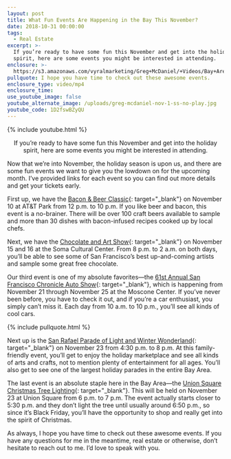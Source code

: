 ```yaml
---
layout: post
title: What Fun Events Are Happening in the Bay This November?
date: 2018-10-31 00:00:00
tags:
  - Real Estate
excerpt: >-
  If you’re ready to have some fun this November and get into the holiday
  spirit, here are some events you might be interested in attending.
enclosure: >-
  https://s3.amazonaws.com/vyralmarketing/Greg+McDaniel/+Videos/Bay+Area+Real+Estate+Agent+-+What+Fun+Events+Are+Happening+in+the+Bay+This+November%253F.mp4
pullquote: I hope you have time to check out these awesome events.
enclosure_type: video/mp4
enclosure_time:
use_youtube_image: false
youtube_alternate_image: /uploads/greg-mcdaniel-nov-1-ss-no-play.jpg
youtube_code: 1D2fswBZyQU
---
```


{% include youtube.html %}

<center>If you’re ready to have some fun this November and get into the holiday spirit, here are some events you might be interested in attending.</center>

Now that we’re into November, the holiday season is upon us, and there are some fun events we want to give you the lowdown on for the upcoming month. I’ve provided links for each event so you can find out more details and get your tickets early.

First up, we have the [Bacon & Beer Classic](https://www.eventbrite.com/e/san-francisco-bacon-and-beer-classic-tickets-48891682338){: target="_blank"} on November 10 at AT&T Park from 12 p.m. to 10 p.m. If you like beer and bacon, this event is a no-brainer. There will be over 100 craft beers available to sample and more than 30 dishes with bacon-infused recipes cooked up by local chefs.

Next, we have the [Chocolate and Art Show](https://www.eventbrite.com/e/chocolate-and-art-show-san-francisco-november-15-16-2018-tickets-44691771291){: target="_blank"} on November 15 and 16 at the Soma Cultural Center. From 8 p.m. to 2 a.m. on both days, you’ll be able to see some of San Francisco’s best up-and-coming artists and sample some great free chocolate.

Our third event is one of my absolute favorites—the [61st Annual San Francisco Chronicle Auto Show](https://www.sfautoshow.com/){: target="_blank"}, which is happening from November 21 through November 25 at the Moscone Center. If you’ve never been before, you have to check it out, and if you’re a car enthusiast, you simply can’t miss it. Each day from 10 a.m. to 10 p.m., you’ll see all kinds of cool cars.

{% include pullquote.html %}

Next up is the [San Rafael Parade of Light and Winter Wonderland](https://www.eventbrite.com/e/the-san-rafael-39th-annual-parade-of-lights-and-winter-wonderland-tickets-42573052145){: target="_blank"} on November 23 from 4:30 p.m. to 8 p.m. At this family-friendly event, you’ll get to enjoy the holiday marketplace and see all kinds of arts and crafts, not to mention plenty of entertainment for all ages. You’ll also get to see one of the largest holiday parades in the entire Bay Area.

The last event is an absolute staple here in the Bay Area—the [Union Square Christmas Tree Lighting](https://www.sftourismtips.com/union-square-christmas-tree-lighting.html){: target="_blank"}. This will be held on November 23 at Union Square from 6 p.m. to 7 p.m. The event actually starts closer to 5:30 p.m. and they don’t light the tree until usually around 6:50 p.m., so since it’s Black Friday, you’ll have the opportunity to shop and really get into the spirit of Christmas.

As always, I hope you have time to check out these awesome events. If you have any questions for me in the meantime, real estate or otherwise, don’t hesitate to reach out to me. I’d love to speak with you.